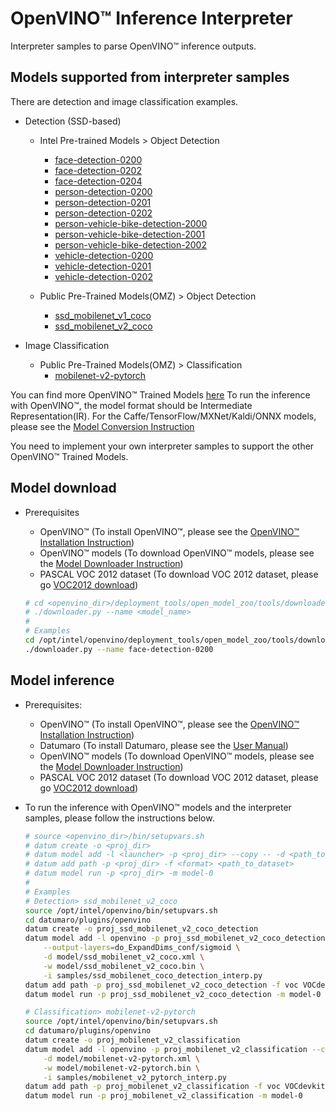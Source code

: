 # OpenVINO™ Inference Interpreter 
Interpreter samples to parse OpenVINO™ inference outputs.

## Models supported from interpreter samples
There are detection and image classification examples. 
    
- Detection (SSD-based)
  - Intel Pre-trained Models > Object Detection  
    - [face-detection-0200](https://docs.openvinotoolkit.org/latest/omz_models_intel_face_detection_0200_description_face_detection_0200.html)
    - [face-detection-0202](https://docs.openvinotoolkit.org/latest/omz_models_intel_face_detection_0202_description_face_detection_0202.html)
    - [face-detection-0204](https://docs.openvinotoolkit.org/latest/omz_models_intel_face_detection_0204_description_face_detection_0204.html)
    - [person-detection-0200](https://docs.openvinotoolkit.org/latest/omz_models_intel_person_detection_0200_description_person_detection_0200.html)
    - [person-detection-0201](https://docs.openvinotoolkit.org/latest/omz_models_intel_person_detection_0201_description_person_detection_0201.html)
    - [person-detection-0202](https://docs.openvinotoolkit.org/latest/omz_models_intel_person_detection_0202_description_person_detection_0202.html) 
    - [person-vehicle-bike-detection-2000](https://docs.openvinotoolkit.org/latest/omz_models_intel_person_vehicle_bike_detection_2000_description_person_vehicle_bike_detection_2000.html)
    - [person-vehicle-bike-detection-2001](https://docs.openvinotoolkit.org/latest/omz_models_intel_person_vehicle_bike_detection_2001_description_person_vehicle_bike_detection_2001.html)
    - [person-vehicle-bike-detection-2002](https://docs.openvinotoolkit.org/latest/omz_models_intel_person_vehicle_bike_detection_2002_description_person_vehicle_bike_detection_2002.html)
    - [vehicle-detection-0200](https://docs.openvinotoolkit.org/latest/omz_models_intel_vehicle_detection_0200_description_vehicle_detection_0200.html)
    - [vehicle-detection-0201](https://docs.openvinotoolkit.org/latest/omz_models_intel_vehicle_detection_0201_description_vehicle_detection_0201.html)
    - [vehicle-detection-0202](https://docs.openvinotoolkit.org/latest/omz_models_intel_vehicle_detection_0202_description_vehicle_detection_0202.html)

  - Public Pre-Trained Models(OMZ) > Object Detection
    - [ssd_mobilenet_v1_coco](https://docs.openvinotoolkit.org/latest/omz_models_public_ssd_mobilenet_v1_coco_ssd_mobilenet_v1_coco.html)
    - [ssd_mobilenet_v2_coco](https://docs.openvinotoolkit.org/latest/omz_models_public_ssd_mobilenet_v2_coco_ssd_mobilenet_v2_coco.html)

- Image Classification
  - Public Pre-Trained Models(OMZ) > Classification
    - [mobilenet-v2-pytorch](https://docs.openvinotoolkit.org/latest/omz_models_public_mobilenet_v2_pytorch_mobilenet_v2_pytorch.html)

You can find more OpenVINO™ Trained Models [here](https://docs.openvinotoolkit.org/latest/omz_models_intel_index.html)
To run the inference with OpenVINO™, the model format should be Intermediate Representation(IR). 
For the Caffe/TensorFlow/MXNet/Kaldi/ONNX models, please see the [Model Conversion Instruction](https://docs.openvinotoolkit.org/latest/openvino_docs_MO_DG_prepare_model_convert_model_Converting_Model.html)

You need to implement your own interpreter samples to support the other OpenVINO™ Trained Models.

## Model download
- Prerequisites
    - OpenVINO™ (To install OpenVINO™, please see the [OpenVINO™ Installation Instruction](https://docs.openvinotoolkit.org/latest/openvino_docs_install_guides_installing_openvino_linux.html))
    - OpenVINO™ models (To download OpenVINO™ models, please see the [Model Downloader Instruction](https://docs.openvinotoolkit.org/latest/omz_tools_downloader_README.html))
    - PASCAL VOC 2012 dataset (To download VOC 2012 dataset, please go [VOC2012 download](http://host.robots.ox.ac.uk/pascal/VOC/voc2012/#devkit))

  ```bash
  # cd <openvino_dir>/deployment_tools/open_model_zoo/tools/downloader
  # ./downloader.py --name <model_name>
  #
  # Examples
  cd /opt/intel/openvino/deployment_tools/open_model_zoo/tools/downloader
  ./downloader.py --name face-detection-0200
  ```

## Model inference
- Prerequisites: 
    - OpenVINO™ (To install OpenVINO™, please see the [OpenVINO™ Installation Instruction](https://docs.openvinotoolkit.org/latest/openvino_docs_install_guides_installing_openvino_linux.html))
    - Datumaro (To install Datumaro, please see the [User Manual](docs/user_manual.md))
    - OpenVINO™ models (To download OpenVINO™ models, please see the [Model Downloader Instruction](https://docs.openvinotoolkit.org/latest/omz_tools_downloader_README.html))
    - PASCAL VOC 2012 dataset (To download VOC 2012 dataset, please go [VOC2012 download](http://host.robots.ox.ac.uk/pascal/VOC/voc2012/#devkit))
    
- To run the inference with OpenVINO™ models and the interpreter samples, please follow the instructions below.

  ```bash
  # source <openvino_dir>/bin/setupvars.sh
  # datum create -o <proj_dir>
  # datum model add -l <launcher> -p <proj_dir> --copy -- -d <path_to_xml> -w <path_to_bin> -i <path_to_interpreter_script>
  # datum add path -p <proj_dir> -f <format> <path_to_dataset>
  # datum model run -p <proj_dir> -m model-0
  #
  # Examples
  # Detection> ssd_mobilenet_v2_coco
  source /opt/intel/openvino/bin/setupvars.sh
  cd datumaro/plugins/openvino
  datum create -o proj_ssd_mobilenet_v2_coco_detection
  datum model add -l openvino -p proj_ssd_mobilenet_v2_coco_detection --copy -- \
      --output-layers=do_ExpandDims_conf/sigmoid \
      -d model/ssd_mobilenet_v2_coco.xml \
      -w model/ssd_mobilenet_v2_coco.bin \
      -i samples/ssd_mobilenet_coco_detection_interp.py
  datum add path -p proj_ssd_mobilenet_v2_coco_detection -f voc VOCdevkit/
  datum model run -p proj_ssd_mobilenet_v2_coco_detection -m model-0
  
  # Classification> mobilenet-v2-pytorch
  source /opt/intel/openvino/bin/setupvars.sh
  cd datumaro/plugins/openvino
  datum create -o proj_mobilenet_v2_classification
  datum model add -l openvino -p proj_mobilenet_v2_classification --copy -- \
      -d model/mobilenet-v2-pytorch.xml \
      -w model/mobilenet-v2-pytorch.bin \
      -i samples/mobilenet_v2_pytorch_interp.py
  datum add path -p proj_mobilenet_v2_classification -f voc VOCdevkit/
  datum model run -p proj_mobilenet_v2_classification -m model-0
  ```
